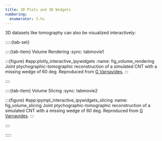 ```yaml
---
title: 3D Plots and 3D Widgets
numbering:
  enumerator: 3.%s
---
```



3D datasets like tomography can also be visualized interactively:

:::::{tab-set}

::::{tab-item} Volume Rendering
:sync: tabmovie1

:::{figure} #app:plotly_interactive_ipywidgets
:name: fig_volume_rendering
Joint ptychographic-tomographic reconstruction of a simulated CNT with a missing wedge of 60 deg. Reproduced from [G Varnavides](https://github.com/py4dstem/py4DSTEM_tutorials/blob/main/notebooks/ptycho05_CNT_overlap-tomography.ipynb).
:::

::::

::::{tab-item} Volume Slicing
:sync: tabmovie2

:::{figure} #app:ipympl_interactive_ipywidgets_slicing
:name: fig_volume_slicing
Joint ptychographic-tomographic reconstruction of a simulated CNT with a missing wedge of 60 deg. Reproduced from [G Varnavides](https://github.com/py4dstem/py4DSTEM_tutorials/blob/main/notebooks/ptycho05_CNT_overlap-tomography.ipynb).
:::

::::

:::::

